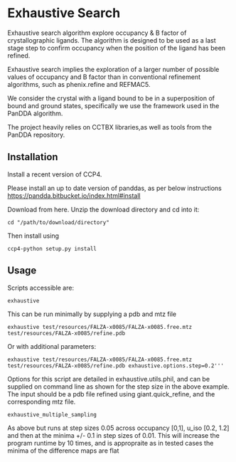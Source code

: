 # Exhaustive Search

Exhaustive search algorithm explore occupancy & B factor of crystallographic ligands. 
The algorithm is designed to be used as a last stage step to confirm occupancy when 
the position of the ligand has been refined. 

Exhaustive search implies the exploration of a larger number of possible values 
of occupancy and B factor than in conventional refinement algorithms, 
such as phenix.refine and REFMAC5. 

We consider the crystal with a ligand bound to be in a 
superposition of bound and ground states, specifically 
we use the framework used in the PanDDA algorithm.
 
The project heavily relies on CCTBX libraries,as well as tools from the PanDDA repository.

## Installation
Install a recent version of CCP4.

Please install an up to date version of panddas, as per below instructions
https://pandda.bitbucket.io/index.html#install

Download from here. Unzip the download directory and cd into it:

```
cd "/path/to/download/directory" 
```

Then install using

```
ccp4-python setup.py install
```

## Usage

Scripts accessible are:
```
exhaustive
```

This can be run minimally by supplying a pdb and mtz file

```
exhaustive test/resources/FALZA-x0085/FALZA-x0085.free.mtz test/resources/FALZA-x0085/refine.pdb
```

Or with additional parameters:

```
exhaustive test/resources/FALZA-x0085/FALZA-x0085.free.mtz test/resources/FALZA-x0085/refine.pdb exhaustive.options.step=0.2'''
```
Options for this script are detailed in exhaustive.utils.phil, and can be supplied on command line as shown for the step size in the above example. The input should be a pdb file refined using giant.quick_refine, and the corresponding mtz file. 

```
exhaustive_multiple_sampling
```

As above but runs at step sizes 0.05 across occupancy [0,1], u_iso [0.2, 1.2] and then at the minima +/- 0.1 in step sizes of 0.01. This will increase the program runtime by 10 times, and is appropraite as in tested cases the minima of the difference maps are flat 


